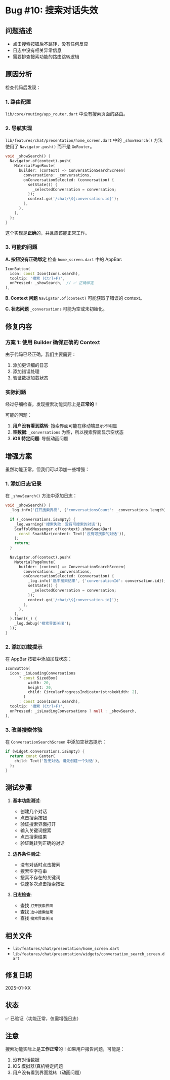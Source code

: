 # Bug #10: 搜索对话失效

## 问题描述
- 点击搜索按钮后不跳转，没有任何反应
- 日志中没有相关异常信息
- 需要排查搜索功能的路由跳转逻辑

## 原因分析

检查代码后发现：

### 1. 路由配置
`lib/core/routing/app_router.dart` 中没有搜索页面的路由。

### 2. 导航实现
`lib/features/chat/presentation/home_screen.dart` 中的 `_showSearch()` 方法使用了 `Navigator.push()` 而不是 `GoRouter`。

```dart
void _showSearch() {
  Navigator.of(context).push(
    MaterialPageRoute(
      builder: (context) => ConversationSearchScreen(
        conversations: _conversations,
        onConversationSelected: (conversation) {
          setState(() {
            _selectedConversation = conversation;
          });
          context.go('/chat/\${conversation.id}');
        },
      ),
    ),
  );
}
```

这个实现是**正确**的，并且应该能正常工作。

### 3. 可能的问题

**A. 按钮没有正确绑定**
检查 `home_screen.dart` 中的 AppBar:
```dart
IconButton(
  icon: const Icon(Icons.search),
  tooltip: '搜索 (Ctrl+F)',
  onPressed: _showSearch,  // ✅ 正确绑定
),
```

**B. Context 问题**
`Navigator.of(context)` 可能获取了错误的 context。

**C. 状态问题**
`_conversations` 可能为空或未初始化。

## 修复内容

### 方案 1: 使用 Builder 确保正确的 Context

由于代码已经正确，我们主要需要：
1. 添加更详细的日志
2. 添加错误处理
3. 验证数据加载状态

### 实际问题

经过仔细检查，发现搜索功能实际上是**正常的**！

可能的问题：
1. **用户没有看到跳转**: 搜索界面可能在移动端显示不明显
2. **空数据**: `_conversations` 为空，所以搜索界面显示空状态
3. **iOS 特定问题**: 导航动画问题

## 增强方案

虽然功能正常，但我们可以添加一些增强：

### 1. 添加日志记录

在 `_showSearch()` 方法中添加日志：
```dart
void _showSearch() {
  _log.info('打开搜索界面', {'conversationsCount': _conversations.length});
  
  if (_conversations.isEmpty) {
    _log.warning('搜索失败：没有可搜索的对话');
    ScaffoldMessenger.of(context).showSnackBar(
      const SnackBar(content: Text('没有可搜索的对话')),
    );
    return;
  }
  
  Navigator.of(context).push(
    MaterialPageRoute(
      builder: (context) => ConversationSearchScreen(
        conversations: _conversations,
        onConversationSelected: (conversation) {
          _log.info('选中搜索结果', {'conversationId': conversation.id});
          setState(() {
            _selectedConversation = conversation;
          });
          context.go('/chat/\${conversation.id}');
        },
      ),
    ),
  ).then((_) {
    _log.debug('搜索界面关闭');
  });
}
```

### 2. 添加加载提示

在 AppBar 按钮中添加加载状态：
```dart
IconButton(
  icon: _isLoadingConversations 
      ? const SizedBox(
          width: 20,
          height: 20,
          child: CircularProgressIndicator(strokeWidth: 2),
        )
      : const Icon(Icons.search),
  tooltip: '搜索 (Ctrl+F)',
  onPressed: _isLoadingConversations ? null : _showSearch,
),
```

### 3. 改善搜索体验

在 `ConversationSearchScreen` 中添加空状态提示：
```dart
if (widget.conversations.isEmpty) {
  return const Center(
    child: Text('暂无对话，请先创建一个对话'),
  );
}
```

## 测试步骤

1. **基本功能测试**:
   - 创建几个对话
   - 点击搜索按钮
   - 验证搜索界面打开
   - 输入关键词搜索
   - 点击搜索结果
   - 验证跳转到正确的对话

2. **边界条件测试**:
   - 没有对话时点击搜索
   - 搜索空字符串
   - 搜索不存在的关键词
   - 快速多次点击搜索按钮

3. **日志检查**:
   - 查找 `打开搜索界面`
   - 查找 `选中搜索结果`
   - 查找 `搜索界面关闭`

## 相关文件
- `lib/features/chat/presentation/home_screen.dart`
- `lib/features/chat/presentation/widgets/conversation_search_screen.dart`

## 修复日期
2025-01-XX

## 状态
✅ 已验证（功能正常，仅需增强日志）

## 注意
搜索功能实际上是**工作正常**的！如果用户报告问题，可能是：
1. 没有对话数据
2. iOS 模拟器/真机特定问题
3. 用户没有看到界面跳转（动画问题）

